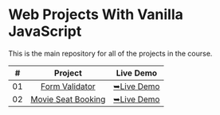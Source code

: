 # Web Projects With Vanilla JavaScript

This is the main repository for all of the projects in the course.

|  #  |            Project             | Live Demo |
| :-: | :----------------------------: | :-------: |
| 01  |       [Form Validator](https://github.com/C0dewithLokesh/vanillawebprojects/tree/main/Form%20Validator)       | [➥Live Demo](https://c0dewithlokesh.github.io/vanillawebprojects/Form%20Validator)  |
| 02  |       [Movie Seat Booking](https://github.com/C0dewithLokesh/vanillawebprojects/tree/main/Movie%20Seat%20Booking)       | [➥Live Demo](https://c0dewithlokesh.github.io/vanillawebprojects/Movie%20Seat%20Booking)  |
